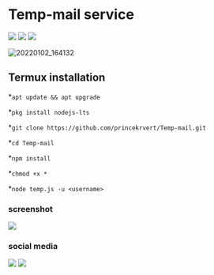# Temp-mail service
<p align="center">
</p>
<p>
<a href="https://img.shields.io/badge/Mr-BaBlU-green" ><img  src="https://img.shields.io/badge/Mr-BaBlU-green"></a>  <a href="#" ><img  src="https://img.shields.io/badge/TEMP-MAIL-red"></a>  <a href="#"><img src="https://img.shields.io/badge/MADE%20IN%20-NODE-yellow"></a></p>

![20220102_164132](https://user-images.githubusercontent.com/56459297/147874107-16f87388-f3e2-44bc-acd3-0c183197a48c.jpg)

## Termux installation 
*`apt update && apt upgrade`

*`pkg install nodejs-lts`

*`git clone https://github.com/princekrvert/Temp-mail.git`

*`cd Temp-mail`


*`npm install `

*`chmod +x *`

*`node temp.js -u <username>`

### screenshot
 <img src="https://user-images.githubusercontent.com/56459297/147874707-c8ddb798-c9b0-4143-ae2f-d8313d2cb53c.jpg">
 
 ### social media 
 <a href="https://www.instagram.com/princekrvert/"> <img src="https://img.shields.io/badge/Instagram-E4405F?style=for-the-badge&logo=instagram&logoColor=white"></a>
<a href="[[[[https://www.facebook.com/profile.php?id=100049290452298](https://www.facebook.com/profile.php?id=100049290452298)](https://www.facebook.com/profile.php?id=100049290452298)](https://www.facebook.com/profile.php?id=100049290452298)](https://www.facebook.com/profile.php?id=100049290452298)" > <img src="https://img.shields.io/badge/Facebook-1877F2?style=for-the-badge&logo=facebook&logoColor=white" ></a>
